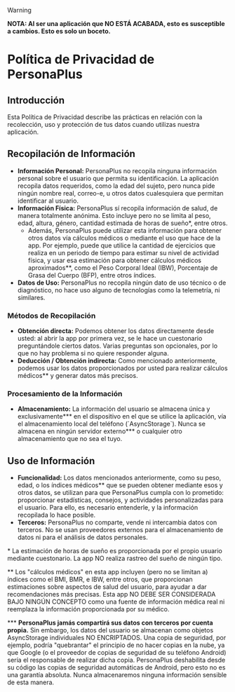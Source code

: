 <!--markdownlint-disable-file-->
<!-- MANTENER EN HTML -->
> [!WARNING]
> <strong>NOTA: Al ser una aplicación que NO ESTÁ ACABADA, esto es susceptible a cambios. Esto es solo un boceto.</strong>

<h1>Política de Privacidad de PersonaPlus</h1>
<h2>Introducción</h2>

<p>Esta Política de Privacidad describe las prácticas en relación con la recolección, uso y protección de tus datos cuando utilizas nuestra aplicación.</p>

<h2>Recopilación de Información</h2>

<ul>
  <li><strong>Información Personal:</strong> PersonaPlus no recopila ninguna información personal sobre el usuario que permita su identificación. La aplicación recopila datos requeridos, como la edad del sujeto, pero nunca pide ningún nombre real, correo-e, u otros datos cualesquiera que permitan identificar al usuario.</li>
  <li><strong>Información Física:</strong>
  PersonaPlus sí recopila información de salud, de manera totalmente anónima. Esto incluye pero no se limita al peso, edad, altura, género, cantidad estimada de horas de sueño*, entre otros.<ul><li>Además, PersonaPlus puede utilizar esta información para obtener otros datos vía cálculos médicos o mediante el uso que hace de la app. Por ejemplo, puede que utilice la cantidad de ejercicios que realiza en un periodo de tiempo para estimar su nivel de actividad física, y usar esa estimación para obtener cálculos médicos aproximados**, como el Peso Corporal Ideal (IBW), Porcentaje de Grasa del Cuerpo (BFP), entre otros índices.</li></ul></li>
  <li><strong>Datos de Uso:</strong> PersonaPlus no recopila ningún dato de uso técnico o de diagnóstico, no hace uso alguno de tecnologías como la telemetría, ni similares.</li>
</ul>

<h3>Métodos de Recopilación</h3>

<ul>
  <li><strong>Obtención directa:</strong> Podemos obtener los datos directamente desde usted: al abrir la app por primera vez, se le hace un cuestonario preguntándole ciertos datos. Varias preguntas son opcionales, por lo que no hay problema si no quiere responder alguna.</li>
  <li><strong>Deducción / Obtención indirecta:</strong> Como mencionado anteriormente, podemos usar los datos proporcionados por usted para realizar cálculos médicos** y generar datos más precisos.
</ul>

<h3>Procesamiento de la Información</h3>

<ul>
  <li><strong>Almacenamiento:</strong> La información del usuario se almacena única y exclusivamente*** en el dispositivo en el que se utilice la aplicación, vía el almacenamiento local del teléfono (`AsyncStorage`). Nunca se almacena en ningún servidor externo*** o cualquier otro almacenamiento que no sea el tuyo.</li>
</ul>

<h2>Uso de Información</h2>

<ul>
  <li><strong>Funcionalidad:</strong> Los datos mencionados anteriormente, como su peso, edad, o los índices médicos** que se pueden obtener mediante esos y otros datos, se utilizan para que PersonaPlus cumpla con lo prometido: proporcionar estadísticas, consejos, y actividades personalizadas para el usuario. Para ello, es necesario entenderle, y la información recopilada lo hace posible.</li>
  <li><strong>Terceros:</strong> PersonaPlus no comparte, vende ni intercambia datos con terceros. No se usan proveedores externos para el almacenamiento de datos ni para el análisis de datos personales.</li>
</ul>

\* La estimación de horas de sueño es proporcionada por el propio usuario mediante cuestonario. La app NO realiza rastreo del sueño de ningún tipo.

\*\* Los "cálculos médicos" en esta app incluyen (pero no se limitan a) índices como el BMI, BMR, e IBW, entre otros, que proporcionan estimaciones sobre aspectos de salud del usuario, para ayudar a dar recomendaciones más precisas. Esta app NO DEBE SER CONSIDERADA BAJO NINGÚN CONCEPTO como una fuente de información médica real ni reemplaza la información proporcionada por su médico.

\*\*\* <strong>PersonaPlus jamás compartirá sus datos con terceros por cuenta propia.</strong> Sin embargo, los datos del usuario se almacenan como objetos AsyncStorage individuales NO ENCRIPTADOS. Una copia de seguridad, por ejemplo, podría "quebrantar" el principio de no hacer copias en la nube, ya que Google (o el proveedor de copias de seguridad de su teléfono Android) sería el responsable de realizar dicha copia. PersonaPlus deshabilita desde su código las copias de seguridad automáticas de Android, pero esto no es una garantía absoluta. Nunca almacenaremos ninguna información sensible de esta manera.
